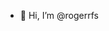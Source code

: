 - 👋 Hi, I’m @rogerrfs

<!--
rogerrfs/rogerrfs is a ✨ special ✨ repository because its `README.md` (this file) appears on your GitHub profile.
You can click the Preview link to take a look at your changes.
--->
